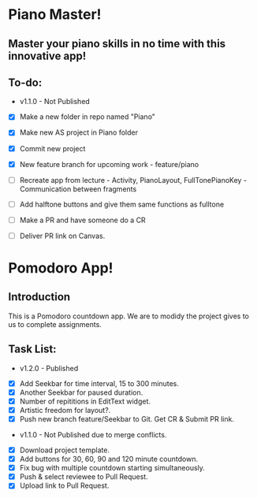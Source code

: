 # Piano Master!

## Master your piano skills in no time with this innovative app!

## To-do:
- v1.1.0 - Not Published
- [x] Make a new folder in repo named "Piano"
- [x] Make new AS project in Piano folder
- [x] Commit new project
- [x] New feature branch for upcoming work - feature/piano
- [ ] Recreate app from lecture
      - Activity, PianoLayout, FullTonePianoKey
      - Communication between fragments
- [ ] Add halftone buttons and give them same functions as fulltone
- [ ] Make a PR and have someone do a CR
- [ ] Deliver PR link on Canvas.





# Pomodoro App!

## Introduction
This is a Pomodoro countdown app. We are to modidy the project gives to us to complete assignments.

## Task List:
- v1.2.0 - Published
- [x] Add Seekbar for time interval, 15 to 300 minutes.
- [x] Another Seekbar for paused duration.
- [x] Number of repititions in EditText widget.
- [x] Artistic freedom for layout?.
- [x] Push new branch feature/Seekbar to Git. Get CR & Submit PR link.

- v1.1.0 - Not Published due to merge conflicts.
- [x] Download project template.
- [x] Add buttons for 30, 60, 90 and 120 minute countdown.
- [x] Fix bug with multiple countdown starting simultaneously.
- [x] Push & select reviewee to Pull Request.
- [x] Upload link to Pull Request.
